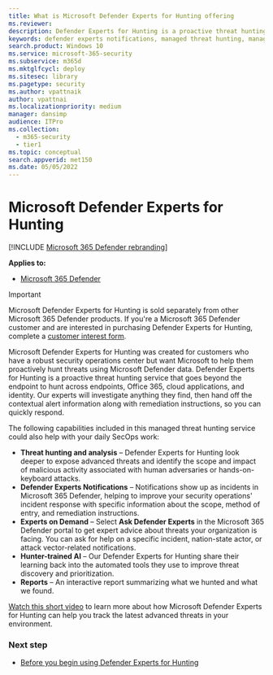 ```yaml
---
title: What is Microsoft Defender Experts for Hunting offering
ms.reviewer:
description: Defender Experts for Hunting is a proactive threat hunting service that goes beyond the endpoint to hunt across endpoints
keywords: defender experts notifications, managed threat hunting, managed detection and response (MDR) service, MTE, Microsoft Threat Experts, MTE-TAN, targeted attack notification, Targeted Attack Notification, Microsoft Defender Experts for hunting, threat hunting and analysis.
search.product: Windows 10
ms.service: microsoft-365-security
ms.subservice: m365d
ms.mktglfcycl: deploy
ms.sitesec: library
ms.pagetype: security
ms.author: vpattnaik
author: vpattnai
ms.localizationpriority: medium
manager: dansimp
audience: ITPro
ms.collection:
  - m365-security
  - tier1
ms.topic: conceptual
search.appverid: met150
ms.date: 05/05/2022
---
```


# Microsoft Defender Experts for Hunting

[!INCLUDE [Microsoft 365 Defender rebranding](../../includes/microsoft-defender.md)]

**Applies to:**

- [Microsoft 365 Defender](https://go.microsoft.com/fwlink/?linkid=2118804)

> [!IMPORTANT]
> Microsoft Defender Experts for Hunting is sold separately from other Microsoft 365 Defender products. If you're a Microsoft 365 Defender customer and are interested in purchasing Defender Experts for Hunting, complete a [customer interest form](https://aka.ms/DEX4HuntingCustomerInterestForm).

Microsoft Defender Experts for Hunting was created for customers who have a robust security operations center but want Microsoft to help them proactively hunt threats using Microsoft Defender data. Defender Experts for Hunting is a proactive threat hunting service that goes beyond the endpoint to hunt across endpoints, Office 365, cloud applications, and identity. Our experts will investigate anything they find, then hand off the contextual alert information along with remediation instructions, so you can quickly respond.

The following capabilities included in this managed threat hunting service could also help with your daily SecOps work:

- **Threat hunting and analysis** – Defender Experts for Hunting look deeper to expose advanced threats and identify the scope and impact of malicious activity associated with human adversaries or hands-on-keyboard attacks.
- **Defender Experts Notifications** – Notifications show up as incidents in Microsoft 365 Defender, helping to improve your security operations' incident response with specific information about the scope, method of entry, and remediation instructions.
- **Experts on Demand** – Select **Ask Defender Experts** in the Microsoft 365 Defender portal to get expert advice about threats your organization is facing. You can ask for help on a specific incident, nation-state actor, or attack vector-related notifications.
- **Hunter-trained AI** – Our Defender Experts for Hunting share their learning back into the automated tools they use to improve threat discovery and prioritization.
- **Reports** – An interactive report summarizing what we hunted and what we found.

[Watch this short video](https://youtu.be/4t1JgE0X0jc) to learn more about how Microsoft Defender Experts for Hunting can help you track the latest advanced threats in your environment.

### Next step

- [Before you begin using Defender Experts for Hunting](before-you-begin-defender-experts.md)
